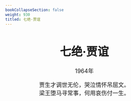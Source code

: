 ```yaml
---
bookCollapseSection: false
weight: 930
titled: 七绝·贾谊
---
```


<div align="center">

<font size="4">

# 七绝·贾谊
1964年

贾生才调世无伦，哭泣情怀吊屈文。  
梁王堕马寻常事，何用哀伤付一生。

</font>

</div>
